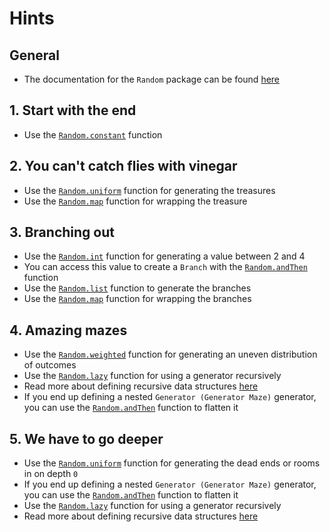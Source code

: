# Hints

## General

- The documentation for the `Random` package can be found [here][random-module]

## 1. Start with the end

- Use the [`Random.constant`][random-constant] function

## 2. You can't catch flies with vinegar

- Use the [`Random.uniform`][random-uniform] function for generating the treasures
- Use the [`Random.map`][random-map] function for wrapping the treasure

## 3. Branching out

- Use the [`Random.int`][random-int] function for generating a value between 2 and 4
- You can access this value to create a `Branch` with the [`Random.andThen`][random-andThen] function
- Use the [`Random.list`][random-list] function to generate the branches
- Use the [`Random.map`][random-map] function for wrapping the branches

## 4. Amazing mazes

- Use the [`Random.weighted`][random-weighted] function for generating an uneven distribution of outcomes
- Use the [`Random.lazy`][random-lazy] function for using a generator recursively
- Read more about defining recursive data structures [here][bad-recursion]
- If you end up defining a nested `Generator (Generator Maze)` generator, you can use the [`Random.andThen`][random-andThen] function to flatten it

## 5. We have to go deeper

- Use the [`Random.uniform`][random-uniform] function for generating the dead ends or rooms in on depth `0`
- If you end up defining a nested `Generator (Generator Maze)` generator, you can use the [`Random.andThen`][random-andThen] function to flatten it
- Use the [`Random.lazy`][random-lazy] function for using a generator recursively
- Read more about defining recursive data structures [here][bad-recursion]

[random-module]: https://package.elm-lang.org/packages/elm/random/latest/
[random-constant]: https://package.elm-lang.org/packages/elm/random/latest/Random#constant
[random-uniform]: https://package.elm-lang.org/packages/elm/random/latest/Random#uniform
[random-map]: https://package.elm-lang.org/packages/elm/random/latest/Random#map
[random-int]: https://package.elm-lang.org/packages/elm/random/latest/Random#int
[random-andThen]: https://package.elm-lang.org/packages/elm/random/latest/Random#andThen
[random-list]: https://package.elm-lang.org/packages/elm/random/latest/Random#list
[random-weighted]: https://package.elm-lang.org/packages/elm/random/latest/Random#weighted
[random-lazy]: https://package.elm-lang.org/packages/elm/random/latest/Random#lazy
[bad-recursion]: https://github.com/elm/compiler/blob/master/hints/bad-recursion.md
